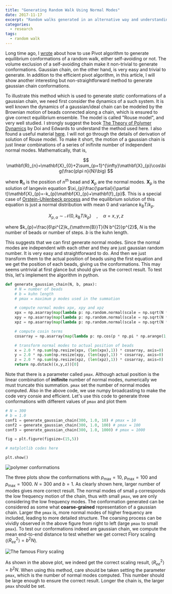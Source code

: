```yaml
---
title: "Generating Random Walk Using Normal Modes"
date: 2017-11-17
excerpt: "Random walks generated in an alternative way and understanding Rouse model. Long time ago, I wrote about how to use Pivot algorithm to generate equilibrium conformations of a random walk, either self-avoiding or not. The volume exclusion of a self-avoiding chain make it non-trivial to generate conformations. Gaussian chain, on the other hand, is very easy and trivial to generate. In addition to the efficient pivot algorithm, in this article, I will show another interesting but non-straightforward method to generate gaussian chain conformations"
categories:
  - research
tags:
  - random walk
---
```



Long time ago, I [wrote](https://biophyenvpol.wordpress.com/2014/11/13/pivot-algorithm-of-self-avoiding-chain-using-python-and-cython/) about how to use Pivot algorithm to generate equilibrium conformations of a random walk, either self-avoiding or not. The volume exclusion of a self-avoiding chain make it non-trivial to generate conformations. Gaussian chain, on the other hand, is very easy and trivial to generate. In addition to the efficient pivot algorithm, in this article, I will show another interesting but non-straightforward method to generate gaussian chain conformations.

To illustrate this method which is used to generate _static_ conformations of a gaussian chain, we need first consider the dynamics of a such system. It is well known the dynamics of a gaussian/ideal chain can be modeled by the Brownian motion of beads connected along a chain, which is ensured to give correct equilibrium ensemble. The model is called "Rouse model", and very well studied. I strongly suggest the book [The Theory of Polymer Dynamics](https://www.goodreads.com/book/show/166512.The_Theory_of_Polymer_Dynamics) by Doi and Edwards to understand the method used here. I also found a useful material [here](http://padding.awardspace.com/polymerdynamics_Padding_part1.pdf). I will not go through the details of derivation of solution of Rouse model. To make it short, the motion of a gaussian chain is just linear combinations of a series of inifinite number of independent normal modes. Mathematically, that is,

$$
\mathbf{R}_{n}=\mathbf{X}_{0}+2\sum_{p=1}^{\infty}\mathbf{X}_{p}\cos\big(\frac{p\pi n}{N}\big)
$$

where $\mathbf{R}_{n}$ is the position of $n^{th}$ bead and $\mathbf{X}_{p}$ are the normal modes. $\mathbf{X}_{p}$ is the solution of langevin equation $\xi_{p}\frac{\partial}{\partial t}\mathbf{X}_{p}=-k_{p}\mathbf{X}_{p}+\mathbf{f}_{p}$. This is a special case of [Orstein-Uhlenbeck process](https://en.wikipedia.org/wiki/Ornstein–Uhlenbeck_process) and the equilibrium solution of this equation is just a normal distribution with mean $0$ and variance $k_{\mathrm{B}}T/k_{p}$.

$$
X_{p,\alpha}\sim \mathcal{N}(0,k_{\mathrm{B}}T/k_{p})\quad, \quad\alpha=x,y,z
$$

where $k_{p}=\frac{6\pi^{2}k_{\mathrm{B}}T}{N b^{2}}p^{2}$, $N$ is the number of beads or number of steps. $b$ is the kuhn length.

This suggests that we can first generate normal modes. Since the normal modes are independent with each other and they are just gaussian random number. It is very easy and straightforward to do. And then we just transform them to the actual position of beads using the first equation and we get the position of each beads, giving us the conformations. This may seems untrivial at first glance but should give us the correct result. To test this, let's implement the algorithm in python.

~~~ python
def generate_gaussian_chain(N, b, pmax):
    # N = number of beads
    # b = kuhn length
    # pmax = maximum p modes used in the summation

    # compute normal modes xpx, xpy and xpz
    xpx = np.asarray(map(lambda p: np.random.normal(scale = np.sqrt(N * b**2.0/(6 * np.pi**2.0 * p**2.0))), xrange(1, pmax+1)))
    xpy = np.asarray(map(lambda p: np.random.normal(scale = np.sqrt(N * b**2.0/(6 * np.pi**2.0 * p**2.0))), xrange(1, pmax+1)))
    xpz = np.asarray(map(lambda p: np.random.normal(scale = np.sqrt(N * b**2.0/(6 * np.pi**2.0 * p**2.0))), xrange(1, pmax+1)))

    # compute cosin terms
    cosarray = np.asarray(map(lambda p: np.cos(p * np.pi * np.arange(1, N+1)/N), xrange(1, pmax+1)))

    # transform normal modes to actual position of beads
    x = 2.0 * np.sum(np.resize(xpx, (len(xpx),1)) * cosarray, axis=0)
    y = 2.0 * np.sum(np.resize(xpy, (len(xpy),1)) * cosarray, axis=0)
    z = 2.0 * np.sum(np.resize(xpz, (len(xpz),1)) * cosarray, axis=0)
    return np.dstack((x,y,z))[0]
~~~

Note that there is a parameter called `pmax`. Although actual position is the linear combination of **inifinite** number of normal modes, numerically we must truncate this summation. `pmax` set the number of normal modes computed. Also in the above code, we use numpy broadcasting to make the code very consie and efficient. Let's use this code to generate three conformations with different values of `pmax` and plot them

~~~python
# N = 300
# b = 1.0
conf1 = generate_gaussian_chain(300, 1.0, 10) # pmax = 10
conf2 = generate_gaussian_chain(300, 1.0, 100) # pmax = 100
conf3 = generate_gaussian_chain(300, 1.0, 1000) # pmax = 1000

fig = plt.figure(figsize=(15,5))

# matplotlib codes here

plt.show()
~~~

![polymer conformations](https://i.imgur.com/4mxmVAY.png)

The three plots show the conformations with $p_{\mathrm{max}}=10$, $p_{\mathrm{max}}=100$ and $p_{\mathrm{max}}=1000$. $N=300$ and $b=1$. As clearly shown here, larger number of modes gives more correct result. The normal modes of small `p` corresponds the low frequency motion of the chain, thus with small `pmax`, we are only considering the low frequency modes. The conformation generated can be considered as some what **coarse-grained** representation of a gaussian chain. Larger the `pmax` is, more normal modes of higher frequency are included, leading to more detailed structure. The coarsing process can be vividly observed in the above figure from right to left (large `pmax` to small `pmax`). To test our conformations indeed are gaussian chain, we compute the mean end-to-end distance to test whether we get correct Flory scaling ($\langle R_{ee}^{2}\rangle = b^{2}N$).

![The famous Flory scaling](https://i.imgur.com/vGmOBMF.png)

As shown in the above plot, we indeed get the correct scaling result, $\langle R_{ee}^{2}\rangle = b^{2}N$. When using this method, care should be taken setting the parameter `pmax`, which is the number of normal modes computed. This number should be large enough to ensure the correct result. Longer the chain is, the larger `pmax` should be set.
